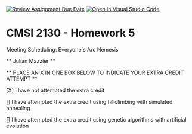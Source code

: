 [![Review Assignment Due Date](https://classroom.github.com/assets/deadline-readme-button-24ddc0f5d75046c5622901739e7c5dd533143b0c8e959d652212380cedb1ea36.svg)](https://classroom.github.com/a/WJATFrTL)
[![Open in Visual Studio Code](https://classroom.github.com/assets/open-in-vscode-718a45dd9cf7e7f842a935f5ebbe5719a5e09af4491e668f4dbf3b35d5cca122.svg)](https://classroom.github.com/online_ide?assignment_repo_id=13194891&assignment_repo_type=AssignmentRepo)
# CMSI 2130 - Homework 5
Meeting Scheduling: Everyone's Arc Nemesis

** Julian Mazzier **

** PLACE AN X IN ONE BOX BELOW TO INDICATE YOUR EXTRA CREDIT ATTEMPT **

[X] I have not attempted the extra credit

[] I have attempted the extra credit using hillclimbing with simulated annealing

[] I have attempted the extra credit using genetic algorithms with artificial evolution
